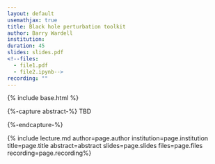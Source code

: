 ```yaml
---
layout: default
usemathjax: true
title: Black hole perturbation toolkit
author: Barry Wardell 
institution: 
duration: 45
slides: slides.pdf
<!--files:
  - file1.pdf
  - file2.ipynb-->
recording: ""
---
```

{% include base.html %}

{%-capture abstract-%}
TBD


<!--$$\begin{equation}E = m c^2\end{equation}$$-->
{%-endcapture-%}

{% include lecture.md author=page.author institution=page.institution title=page.title abstract=abstract slides=page.slides files=page.files recording=page.recording%}

<!--Anything else that should appear after the "front matter" stuff above.-->
